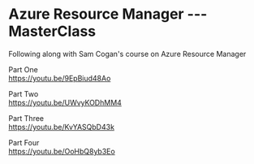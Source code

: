# Azure Resource Manager   ---   MasterClass

Following along with Sam Cogan's course on Azure Resource Manager

Part One   
https://youtu.be/9EpBiud48Ao   

Part Two   
https://youtu.be/UWvyKODhMM4

Part Three   
https://youtu.be/KvYASQbD43k

Part Four   
https://youtu.be/OoHbQ8yb3Eo